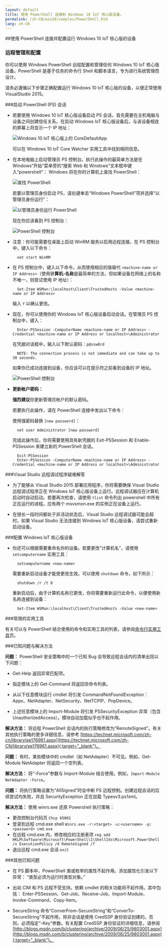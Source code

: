 ```yaml
---
layout: default
title: 使用 PowerShell 连接到 Windows 10 IoT 核心版设备。
permalink: /zh-CN/win10/samples/PowerShell.htm
lang: zh-CN
---
```


##使用 PowerShell 连接并配置运行 Windows 10 IoT 核心版的设备

### 远程管理和配置
你可以使用 Windows PowerShell 远程配置和管理任何 Windows 10 IoT 核心版设备。PowerShell 是基于任务的命令行 Shell 和脚本语言，专为进行系统管理而设计。

请务必遵循以下步骤正确配置运行 Windows 10 IoT 核心版的设备，以便正常使用 VisualStudio 2015。

###启动 PowerShell \(PS\) 会话
* 若要使用 Windows 10 IoT 核心版设备启动 PS 会话，首先需要在主机电脑与设备之间创建信任关系。在启动 Windows IoT 核心版设备后，与该设备相连的屏幕上将显示一个 IP 地址：

    ![Windows 10 IoT 核心版上的 CoreDefaultApp]({{site.baseurl}}/Resources/images/DefaultApp.png)

    可以在 Windows 10 IoT Core Watcher 实用工具中找到相同信息。

* 在本地电脑上启动管理员 PS 控制台。执行此操作的最简单方法是在 Windows“开始”菜单旁的“搜索 Web 和 Windows”文本框中键入“powershell”： Windows 将在你的计算机上查找 PowerShell：

    ![查找 PowerShell]({{site.baseurl}}/Resources/images/powershell/start-ps.png)

    若要以管理员身份启动 PS，请右键单击“Windows PowerShell”项并选择“以管理员身份运行”：

    ![以管理员身份运行 PowerShell]({{site.baseurl}}/Resources/images/powershell/start-ps2.png)

    现在你应该看到 PS 控制台：

    ![PowerShell 控制台]({{site.baseurl}}/Resources/images/powershell/ps.PNG)

* 注意：你可能需要在桌面上启动 WinRM 服务以启用远程连接。在 PS 控制台中，键入以下命令：

        net start WinRM

* 在 PS 控制台中，键入以下命令，从而使用相应的值替代 `<machine-name or IP Address>`（使用**计算机-名称**是最简单的方法，但如果设备在网络上的名称不唯一，则尝试使用 IP 地址）：

        Set-Item WSMan:\localhost\Client\TrustedHosts -Value <machine-name or IP Address>

    输入 `Y` 以确认更改。

* 现在，你可以使用你的 Windows IoT 核心版设备启动会话。在管理员 PS 控制台中，键入：

        Enter-PSSession -ComputerName <machine-name or IP Address> -Credential <machine-name or IP Address or localhost>\Administrator

    在凭据对话框中，输入以下默认密码：`p@ssw0rd`

        NOTE: The connection process is not immediate and can take up to 30 seconds.

    如果你已成功连接到设备，你应该可以在提示符之前看到设备的 IP 地址。

    ![PowerShell 控制台]({{site.baseurl}}/Resources/images/powershell/ps_device.png)

* **更新帐户密码：**

	**强烈建议**你更新管理员帐户的默认密码。

    若要执行此操作，请在 PowerShell 连接中发出以下命令：

    使用强密码替换 `[new password]`：

        net user Administrator [new password]
        
    完成此操作后，你将需要使用具有新凭据的 Exit-PSSession 和 Enable-PSSession 来建立新的 PowerShell 会话。
    
    	Exit-PSSession
    	Enter-PSSession -ComputerName <machine-name or IP Address> -Credential <machine-name or IP Address or localhost>\Administrator

###Visual Studio 远程调试程序疑难解答

* 为了能够从 Visual Studio 2015 部署应用程序，你将需要确保 Visual Studio 远程调试程序正在 Windows IoT 核心版设备上运行。远程调试器应在计算机启动时自动启动。若要再次检查，请使用 `tlist` 命令列出 powershell 中所有正在运行的进程。应有两个 msvsmon.exe 的实例正在设备上运行。

* 在很长一段时间都处于非活动状态后，Visual Studio 远程调试器可能会超时。如果 Visual Studio 无法连接到 Windows IoT 核心版设备，请尝试重新启动设备。

###配置 Windows IoT 核心版设备

* 你还可以根据需要重命名你的设备。若要更改“计算机名”，请使用 `setcomputername` 实用工具：

        setcomputername <new-name>

    需要重新启动设备才能使更改生效。可以使用 `shutdown` 命令，如下所示：

        shutdown /r /t 0

    重新启动后，由于计算机名称已更改，你将需要重新运行此命令，以便使用新名称连接到设备：

        Set-Item WSMan:\localhost\Client\TrustedHosts -Value <new-name>

###常用的实用工具

有关可以与 PowerShell 结合使用的命令和实用工具的列表，请参阅[命令行实用工具]({{site.baseurl}}/{{page.lang}}/win10/tools/CommandLineUtils.htm)页。

###已知问题与解决方法

**问题：** PowerShell 安全策略中的一个已知 Bug 会导致远程会话内的清单出现以下问题：

* Get-Help 返回异常匹配项。

* 指定模块上的 Get-Command 将返回空命令列表。

* 从以下任意模块运行 cmdlet 将引发 CommandNotFoundException： Appx、NetAdapter、NetSecurity、NetTCPIP、PnpDevice。

* 上述任意模块上的 Import-Module 将引发 PSSecurityException 异常（包含 UnauthorizedAccess）。模块自动加载似乎也不起作用。

**解决方法：** 将远程 PowerShell 会话内的执行策略修改为“RemoteSigned”。有关其他执行策略的更多详细信息，请参考 [https://technet.microsoft.com/zh-cn/library/ee176961.aspx](https://technet.microsoft.com/zh-CN/library/ee176961.aspx){:target="_blank"}。

**问题：** 有时，某些模块中的 cmdlet（如 NetAdapter）不可见。例如，Get-Module NetAdapter 将返回一个空列表。

**解决方法：** 将“-Force”参数与 Import-Module 结合使用。例如，`Import-Module NetAdapter -Force`。

**问题：** 将执行策略设置为“AllSigned”时会中断 PS 远程控制。创建远程会话的后续尝试均失败，并且 SecurityException 正在加载 Typesv3.ps1xml。

**解决方法：** 使用 winrs.exe 还原 Powershell 执行策略：

* 更改控制台代码页 `Chcp 65001`
* 登录到远程 cmd.exe shell `Winrs.exe -r:<target> -u:<username> -p:<password> cmd.exe`
* 在远程 cmd.exe 内，修改相应的注册表项 `reg add HKLM\Software\Microsoft\PowerShell\1\ShellIds\Microsoft.PowerShell /v ExecutionPolicy /d RemoteSigned /f`
* 退出远程 cmd.exe 会话 `exit`

###其他已知问题

* 在 PS 脚本中，PowerShell 类或枚举的属性不起作用。添加属性化引发以下异常： “类型必须为运行时类型对象。”

* 出站 CIM 和 PS 远程不受支持。依赖 cmdlet 的相关功能将不起作用。其中包括： Enter-PSSession、Get-Job、Receive-Job、Import-Module、Invoke-Command、Copy-Item。

* SecureString 命令“ConverFrom-SecureString”和“ConverTo-SecureString”不起作用，除非会话是使用 CredSSP 身份验证创建的。否则，必须指定“-Key”参数。有关配置 CredSSP 身份验证的详细信息，请参阅 [http://blogs.msdn.com/b/clustering/archive/2009/06/25/9803001.aspx](http://blogs.msdn.com/b/clustering/archive/2009/06/25/9803001.aspx){:target="_blank"}。
